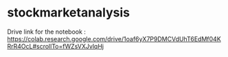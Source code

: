 # stockmarketanalysis
Drive link for the notebook : https://colab.research.google.com/drive/1oaf6yX7P9DMCVdUhT6EdMf04KRrR4OcL#scrollTo=fWZsVXJvlqHj
